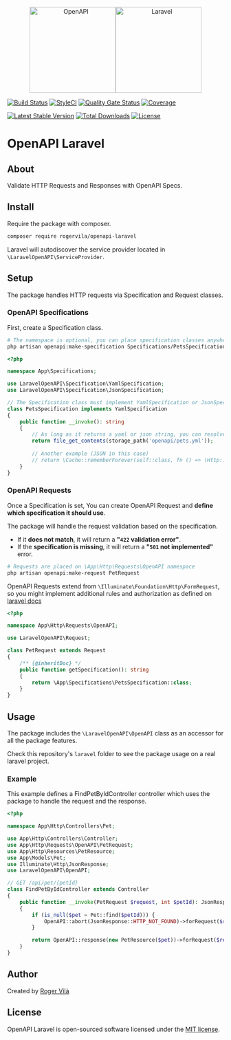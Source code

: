 <p align="center"><img height="200" src="https://cdn.worldvectorlogo.com/logos/openapi-1.svg" alt="OpenAPI" /><img height="200" src="https://upload.wikimedia.org/wikipedia/commons/thumb/9/9a/Laravel.svg/985px-Lravel.svg.png" alt="Laravel" /></p>

[![Build Status](https://github.com/rogervila/openapi-laravel/workflows/build/badge.svg)](https://github.com/rogervila/array-diff-multidimensional/actions)
[![StyleCI](https://github.styleci.io/repos/534774994/shield?branch=main)](https://github.styleci.io/repos/534774994)
[![Quality Gate Status](https://sonarcloud.io/api/project_badges/measure?project=rogervila_openapi-laravel&metric=alert_status)](https://sonarcloud.io/dashboard?id=rogervila_openapi-laravel)
[![Coverage](https://sonarcloud.io/api/project_badges/measure?project=rogervila_openapi-laravel&metric=coverage)](https://sonarcloud.io/dashboard?id=rogervila_openapi-laravel)

[![Latest Stable Version](https://poser.pugx.org/rogervila/openapi-laravel/v/stable)](https://packagist.org/packages/rogervila/openapi-laravel)
[![Total Downloads](https://poser.pugx.org/rogervila/openapi-laravel/downloads)](https://packagist.org/packages/rogervila/openapi-laravel)
[![License](https://poser.pugx.org/rogervila/openapi-laravel/license)](https://packagist.org/packages/rogervila/openapi-laravel)

# OpenAPI Laravel

## About

Validate HTTP Requests and Responses with OpenAPI Specs.

## Install

Require the package with composer.

```sh
composer require rogervila/openapi-laravel
```

Laravel will autodiscover the service provider located in `\LaravelOpenAPI\ServiceProvider`.

## Setup

The package handles HTTP requests via Specification and Request classes.

### OpenAPI Specifications

First, create a Specification class.

```sh
# The namespace is optional, you can place specification classes anywhere.
php artisan openapi:make-specification Specifications/PetsSpecification
```

```php
<?php

namespace App\Specifications;

use LaravelOpenAPI\Specification\YamlSpecification;
use LaravelOpenAPI\Specification\JsonSpecification;

// The Specification class must implement YamlSpecification or JsonSpecification interface.
class PetsSpecification implements YamlSpecification
{
    public function __invoke(): string
    {
        // As long as it returns a yaml or json string, you can resolve it as needed.
        return file_get_contents(storage_path('openapi/pets.yml'));
        
        // Another example (JSON in this case)
        // return \Cache::rememberForever(self::class, fn () => \Http::get('https://petstore3.swagger.io/api/v3/openapi.json')->body());
    }
}
```

### OpenAPI Requests

Once a Specification is set, You can create OpenAPI Request and **define which specification it should use**.

The package will handle the request validation based on the specification.

- If it **does not match**, it will return a **"`422` validation error"**. 
- If the **specification is missing**, it will return a **"`501` not implemented"** error.

```sh
# Requests are placed on \App\Http\Requests\OpenAPI namespace
php artisan openapi:make-request PetRequest
```

OpenAPI Requests extend from `\Illuminate\Foundation\Http\FormRequest`, so you might implement additional rules and authorization as defined on [laravel docs](https://laravel.com/docs/validation#form-request-validation)

```php
<?php

namespace App\Http\Requests\OpenAPI;

use LaravelOpenAPI\Request;

class PetRequest extends Request
{
    /** {@inheritDoc} */
    public function getSpecification(): string
    {
        return \App\Specifications\PetsSpecification::class;
    }
}
```

## Usage

The package includes the `\LaravelOpenAPI\OpenAPI` class as an accessor for all the package features.

Check this repository's `laravel` folder to see the package usage on a real laravel project.

### Example

This example defines a FindPetByIdController controller which uses the package to handle the request and the response.

```php
<?php

namespace App\Http\Controllers\Pet;

use App\Http\Controllers\Controller;
use App\Http\Requests\OpenAPI\PetRequest;
use App\Http\Resources\PetResource;
use App\Models\Pet;
use Illuminate\Http\JsonResponse;
use LaravelOpenAPI\OpenAPI;

// GET /api/pet/{petId}
class FindPetByIdController extends Controller
{
    public function __invoke(PetRequest $request, int $petId): JsonResponse
    {
        if (is_null($pet = Pet::find($petId))) {
            OpenAPI::abort(JsonResponse::HTTP_NOT_FOUND)->forRequest($request);
        }

        return OpenAPI::response(new PetResource($pet))->forRequest($request);
    }
}
```

## Author

Created by [Roger Vilà](https://rogervila.es)

## License

OpenAPI Laravel is open-sourced software licensed under the [MIT license](https://opensource.org/licenses/MIT).
